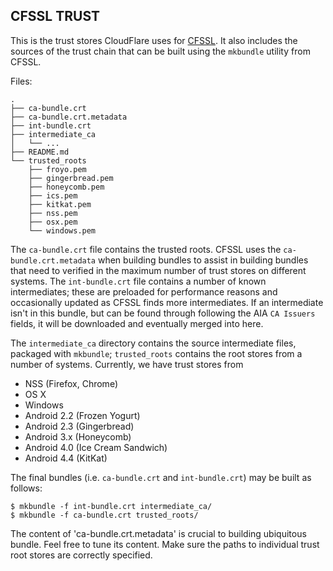 ## CFSSL TRUST

This is the trust stores CloudFlare uses for
[CFSSL](https://github.com/cloudflare/cfssl). It also includes the
sources of the trust chain that can be built using the `mkbundle`
utility from CFSSL.

Files:

```
.
├── ca-bundle.crt
├── ca-bundle.crt.metadata
├── int-bundle.crt
├── intermediate_ca
│   └── ...
├── README.md
└── trusted_roots
    ├── froyo.pem
    ├── gingerbread.pem
    ├── honeycomb.pem
    ├── ics.pem
    ├── kitkat.pem
    ├── nss.pem
    ├── osx.pem
    └── windows.pem
```

The `ca-bundle.crt` file contains the trusted roots. CFSSL uses the
`ca-bundle.crt.metadata` when building bundles to assist in building
bundles that need to verified in the maximum number of trust stores
on different systems. The `int-bundle.crt` file contains a number of
known intermediates; these are preloaded for performance reasons and
occasionally updated as CFSSL finds more intermediates. If an intermediate
isn't in this bundle, but can be found through following the AIA `CA
Issuers` fields, it will be downloaded and eventually merged into here.

The `intermediate_ca` directory contains the source intermediate files,
packaged with `mkbundle`; `trusted_roots` contains the root stores from
a number of systems. Currently, we have trust stores from

* NSS (Firefox, Chrome)
* OS X
* Windows
* Android 2.2 (Frozen Yogurt)
* Android 2.3 (Gingerbread)
* Android 3.x (Honeycomb)
* Android 4.0 (Ice Cream Sandwich)
* Android 4.4 (KitKat)

The final bundles (i.e. `ca-bundle.crt` and `int-bundle.crt`) may be
built as follows:

```
$ mkbundle -f int-bundle.crt intermediate_ca/
$ mkbundle -f ca-bundle.crt trusted_roots/
```

The content of 'ca-bundle.crt.metadata' is crucial to building
ubiquitous bundle. Feel free to tune its content. Make sure the paths to
individual trust root stores are correctly specified.

